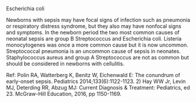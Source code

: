 Escherichia coli

Newborns with sepsis may have focal signs of infection such as pneumonia or respiratory distress syndrome, but they also may have nonfocal signs and symptoms. In the newborn period the two most common causes of neonatal sepsis are group B Streptococcus and Escherichia coli. Listeria monocytogenes was once a more common cause but it is now uncommon. Streptococcal pneumonia is an uncommon cause of sepsis in neonates. Staphylococcus aureus and group A Streptococcus are not as common but should be considered in newborns with cellulitis.

Ref: Polin RA, Watterberg K, Benitz W, Eichenwald E: The conundrum of early-onset sepsis. Pediatrics 2014;133(6):1122-1123.  2) Hay WW Jr, Levin MJ, Deterding RR, Abzug MJ: Current Diagnosis & Treatment: Pediatrics, ed 23. McGraw-Hill Education, 2016, pp 1150-1169.